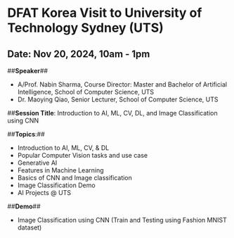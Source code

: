# DFAT Korea Visit to University of Technology Sydney (UTS)

## **Date:** Nov 20, 2024, 10am - 1pm

##**Speaker**##
* A/Prof. Nabin Sharma, Course Director: Master and Bachelor of Artificial Intelligence, School of Computer Science,  UTS
* Dr. Maoying Qiao, Senior Lecturer, School of Computer Science, UTS

##**Session Title**: Introduction to AI, ML, CV, DL, and Image Classification using CNN

##**Topics**:##
* Introduction to AI, ML, CV, & DL
* Popular Computer Vision tasks and use case
* Generative AI
* Features in Machine Learning
* Basics of CNN and Image classification  
* Image Classification Demo
* AI Projects @ UTS

##**Demo**##
* Image Classification using CNN (Train and Testing using Fashion MNIST dataset)


